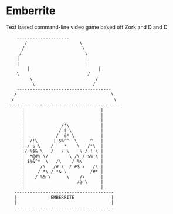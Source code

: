 # Emberrite
Text based command-line video game based off Zork and D and D




		--------------------
	       /                    \
	      /                      \
	     /                        \
	    |                          |
	    |                          |
            |                          |
	    \                          /
             \                        /
              \                      /
        ------------------------------------
       /                                    \
      /                                      \
    --------------------------------------------
          |                             |
          |                             |
          |                             |
          |              /*\            |
          |             / $ \           |
          |            /  &* \          |
          |  /!\      | $%^^  \     ^   |
          | / s \    /    *    \   /*\  |
          |/ %$& \   /   / \    \ / ! \ |
          |  *@#% \/        \ /\ / $% \ |
          | $%&^*  \   /\    / %\       |
          |      /\   /# \  / #$ \   /\ |
          |     / *\ / *& \         /#* |
          |    / %& \      \    /\      |
          |                    /@ \     |
          |                             |
       --------------------------------------
       |             EMBERRITE              |
       |                                    |
       --------------------------------------
